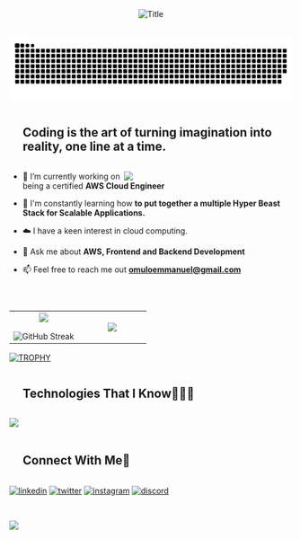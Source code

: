 <div align="center">
  <img src="https://readme-typing-svg.herokuapp.com/?font=Architects+Daughter&color=%2338C2FF&size=50&center=true&vCenter=true&height=60&width=600&lines=Hey!+I%27m+Emmanuel+Omulo+%3C1;Welcome+to+my+profile" alt="Title"></img>
</div>

<br />
<br />

<!--- snake -->
<div align="left">
  <img  src="https://github.com/1999AZZAR/1999AZZAR/blob/main/resources/img/grid-snake.svg"
       alt="snake" /></a>
</div>


<!--h2 without bottom border-->
<div id="user-content-toc">
  <ul align="left">
    <summary><h2 style="display: inline-block">Coding is the art of turning imagination into reality, one line at a time.</h2></summary>
  </ul>
</div>

<picture> <img align="right" src="https://github.com/7oSkaaa/7oSkaaa/blob/main/Images/Right_Side.gif?raw=true" width = 300px></picture>


<!--Intro start-->
- 🔭 I’m currently working on being a certified **AWS Cloud Engineer**

- 🌱 I'm constantly learning how **to put together a multiple Hyper Beast Stack for Scalable Applications.**

- ☁️ I have a keen interest in cloud computing.

- 💬 Ask me about **AWS, Frontend and Backend Development**

- 📫 Feel free to reach me out **omuloemmanuel@gmail.com**

<!--Intro end-->



<!--- stats & Trophy (start) -->
<p align="left">
  <!--- stats (start) -->
<br />
<table align="left">
<tr border="none">
<td width="50%" align="center">
  
  <img  align="center"  src="https://github-readme-stats.vercel.app/api?username=manuomulo&theme=dark&show_icons=true&count_private=true" />
  <br></br>
  <img src="https://github-readme-streak-stats.herokuapp.com?user=manuomulo&theme=radical" alt="GitHub Streak" />
</td>

<td width="50%" align="center">

  <img  align="center"  src="https://github-readme-stats.anuraghazra1.vercel.app/api/top-langs/?username=manuomulo&theme=dark&hide_border=false&no-bg=true&no-frame=true&langs_count=10"/>
  
  </td>
</tr>
</table>
<!--- stats (end) -->

<!--- trophy (start) -->
<div align=left>
  <a href="https://github.com/ryo-ma/github-profile-trophy" title="Go to Source">
      <img align="center" width=84% src="https://github-profile-trophy.vercel.app/?username=manuomulo&theme=radical&row=1&column=7&margin-h=15&margin-w=5&no-bg=true" alt="TROPHY" />
    </a>
</div>
<!--- trophy (start) -->


</p>        
<!--- stats (end) -->


<!--h1 without bottom border-->
<div id="user-content-toc">
  <ul align="left">
    <summary><h2 style="display: inline-block">Technologies That I Know👨🏻‍💻</h2></summary>
  </ul>
</div>
<!--tech stack icons-->
<p align="left">
  <a href="https://skillicons.dev">
    <img src="https://skillicons.dev/icons?i=git,aws,bootstrap,c,css,docker,dynamodb,express,firebase,html,java,js,linux,md,materialui,mongodb,mysql,nextjs,nodejs,postgres,postman,py,react,redux,spring,tailwind,ts&perline=14" />
  </a>
</p>


<!-- Connect with me -->
<!--h2 without bottom border-->
<div id="user-content-toc">
  <ul align="left">
    <summary><h2 style="display: inline-block">Connect With Me🤝</h2></summary>
  </ul>
</div>

<!--icons and links-->
<p align="left">
<a href="https://www.linkedin.com/in/emmanuel-omulo/" target="blank"><img align="center" src="https://user-images.githubusercontent.com/88904952/234979284-68c11d7f-1acc-4f0c-ac78-044e1037d7b0.png" alt="linkedin" height="50" width="50" /></a>
<a href="https://twitter.com/papz_dev" target="blank"><img align="center" src="https://user-images.githubusercontent.com/88904952/234980676-61bfb021-ecc8-48f7-88e6-34c1b06c4a58.png" alt="twitter" height="50" width="50" /></a> 
<a href="https://www.instagram.com/manu_omulo/" target="blank"><img align="center" src="https://user-images.githubusercontent.com/88904952/234981169-2dd1e58f-4b7e-468c-8213-034ba62156c3.png" alt="instagram" height="50" width="50" /></a>
<a href="https://discord.gg/" target="blank"><img align="center" src="https://user-images.githubusercontent.com/88904952/234982627-019fd336-6248-453c-9b05-97c13fd1d207.png" alt="discord" height="50" width="50" /></a>
</p>

<br />


<!--profile visit count-->
<div align="left">
  
[![](https://visitcount.itsvg.in/api?id=manuomulo&label=Profile%20Views&color=1&icon=5&pretty=true)](https://visitcount.itsvg.in)
  
</div>

